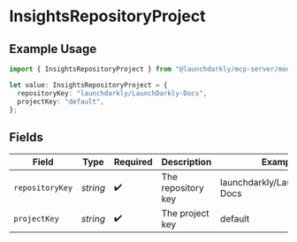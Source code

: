 # InsightsRepositoryProject

## Example Usage

```typescript
import { InsightsRepositoryProject } from "@launchdarkly/mcp-server/models/components";

let value: InsightsRepositoryProject = {
  repositoryKey: "launchdarkly/LaunchDarkly-Docs",
  projectKey: "default",
};
```

## Fields

| Field                          | Type                           | Required                       | Description                    | Example                        |
| ------------------------------ | ------------------------------ | ------------------------------ | ------------------------------ | ------------------------------ |
| `repositoryKey`                | *string*                       | :heavy_check_mark:             | The repository key             | launchdarkly/LaunchDarkly-Docs |
| `projectKey`                   | *string*                       | :heavy_check_mark:             | The project key                | default                        |